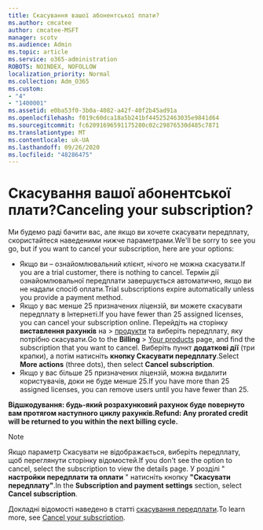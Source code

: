 ```yaml
---
title: Скасування вашої абонентської плати?
ms.author: cmcatee
author: cmcatee-MSFT
manager: scotv
ms.audience: Admin
ms.topic: article
ms.service: o365-administration
ROBOTS: NOINDEX, NOFOLLOW
localization_priority: Normal
ms.collection: Adm_O365
ms.custom:
- "4"
- "1400001"
ms.assetid: e0ba53f0-3b0a-4082-a42f-40f2b45ad91a
ms.openlocfilehash: f019c60dca18a5b241bf445252463035e9841d64
ms.sourcegitcommit: fc62091696591175280c02c29876530d485c7871
ms.translationtype: MT
ms.contentlocale: uk-UA
ms.lasthandoff: 09/26/2020
ms.locfileid: "48286475"
---
```

# <a name="canceling-your-subscription"></a><span data-ttu-id="824f1-102">Скасування вашої абонентської плати?</span><span class="sxs-lookup"><span data-stu-id="824f1-102">Canceling your subscription?</span></span>

<span data-ttu-id="824f1-103">Ми будемо раді бачити вас, але якщо ви хочете скасувати передплату, скористайтеся наведеними нижче параметрами.</span><span class="sxs-lookup"><span data-stu-id="824f1-103">We'll be sorry to see you go, but if you want to cancel your subscription, here are your options:</span></span>
  
- <span data-ttu-id="824f1-104">Якщо ви – ознайомлювальний клієнт, нічого не можна скасувати.</span><span class="sxs-lookup"><span data-stu-id="824f1-104">If you are a trial customer, there is nothing to cancel.</span></span> <span data-ttu-id="824f1-105">Термін дії ознайомлювальної передплати завершується автоматично, якщо ви не надали спосіб оплати.</span><span class="sxs-lookup"><span data-stu-id="824f1-105">Trial subscriptions expire automatically unless you provide a payment method.</span></span>
- <span data-ttu-id="824f1-106">Якщо у вас менше 25 призначених ліцензій, ви можете скасувати передплату в Інтернеті.</span><span class="sxs-lookup"><span data-stu-id="824f1-106">If you have fewer than 25 assigned licenses, you can cancel your subscription online.</span></span> <span data-ttu-id="824f1-107">Перейдіть на сторінку **виставлення рахунків** на \> [продукти](https://go.microsoft.com/fwlink/p/?linkid=842054) та виберіть передплату, яку потрібно скасувати.</span><span class="sxs-lookup"><span data-stu-id="824f1-107">Go to the **Billing** \> [Your products](https://go.microsoft.com/fwlink/p/?linkid=842054) page, and find the subscription that you want to cancel.</span></span> <span data-ttu-id="824f1-108">Виберіть пункт **додаткові дії** (три крапки), а потім натисніть **кнопку Скасувати передплату**.</span><span class="sxs-lookup"><span data-stu-id="824f1-108">Select **More actions** (three dots), then select **Cancel subscription**.</span></span>
- <span data-ttu-id="824f1-109">Якщо у вас більше 25 призначених ліцензій, можна видалити користувачів, доки не буде менше 25.</span><span class="sxs-lookup"><span data-stu-id="824f1-109">If you have more than 25 assigned licenses, you can remove users until you have fewer than 25.</span></span>
  
<span data-ttu-id="824f1-110">**Відшкодування: будь-який розрахунковий рахунок буде повернуто вам протягом наступного циклу рахунків.**</span><span class="sxs-lookup"><span data-stu-id="824f1-110">**Refund: Any prorated credit will be returned to you within the next billing cycle.**</span></span>

> [!NOTE]
> <span data-ttu-id="824f1-111">Якщо параметр Скасувати не відображається, виберіть передплату, щоб переглянути сторінку відомостей.</span><span class="sxs-lookup"><span data-stu-id="824f1-111">If you don't see the option to cancel, select the subscription to view the details page.</span></span> <span data-ttu-id="824f1-112">У розділі " **настройки передплати та оплати** " натисніть кнопку **"Скасувати передплату"**.</span><span class="sxs-lookup"><span data-stu-id="824f1-112">In the **Subscription and payment settings** section, select **Cancel subscription**.</span></span>

<span data-ttu-id="824f1-113">Докладні відомості наведено в статті [скасування передплати](https://docs.microsoft.com/microsoft-365/commerce/subscriptions/cancel-your-subscription).</span><span class="sxs-lookup"><span data-stu-id="824f1-113">To learn more, see [Cancel your subscription](https://docs.microsoft.com/microsoft-365/commerce/subscriptions/cancel-your-subscription).</span></span>